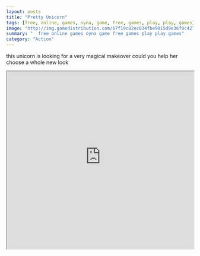 ```yaml
---
layout: posts
title: "Pretty Unicorn"
tags: [free, online, games, oyna, game, free, games, play, play, games]
image: "http://img.gamedistribution.com/67f19c82ec034fbe9015d9e36f0c4272.jpg"
summary: "  free online games oyna game free games play play games"
category: "Action"
---
```


this unicorn is looking for a very magical makeover could you help her choose a whole new look

<iframe width="100%" height="480px;" src="http://html5.gamedistribution.com/67f19c82ec034fbe9015d9e36f0c4272/"></iframe>